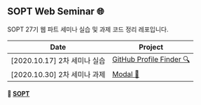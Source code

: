## SOPT Web Seminar 🌐

SOPT 27기 웹 파트 세미나 실습 및 과제 코드 정리 레포입니다.

| Date | Project |
| --- | --- |
| [2020.10.17] 2차 세미나 실습 | [GitHub Profile Finder 🔍](https://github.com/mnxmnz/SOPT-Web-Seminar/tree/master/Github-Profile-Finder) |
| [2020.10.30] 2차 세미나 과제 | [Modal 🔳](https://github.com/mnxmnz/SOPT-Web-Seminar/tree/master/Modal) |

#### 🔗 [SOPT](https://www.facebook.com/clubsopt)
